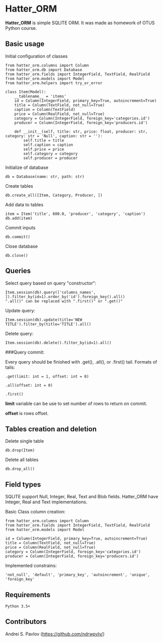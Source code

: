 # Hatter_ORM

**Hatter_ORM** is simple SQLITE ORM. It was made as homework of OTUS Python course. 


## Basic usage
Initial configuration of classes

```
from hatter_orm.columns import Column
from hatter_orm.db import Database
from hatter_orm.fields import IntegerField, TextField, RealField
from hatter_orm.models import Model
from hatter_orm.helpers import try_or_error

class Item(Model):
    __tablename__ = 'items'
    id = Column(IntegerField, primary_key=True, autoincrement=True)
    title = Column(TextField, not_null=True)
    caption = Column(TextField)
    price = Column(RealField, not_null=True)
    category = Column(IntegerField, foreign_key='categories.id')
    producer = Column(IntegerField, foreign_key='producers.id')

    def __init__(self, title: str, price: float, producer: str, category: str = 'Null', caption: str = ''):
        self.title = title
        self.caption = caption
        self.price = price
        self.category = category
        self.producer = producer
``` 
Initialize of database
```
db = Database(name: str, path: str)
```
Create tables
```
db.create_all([Item, Category, Producer, ])
```
Add data to tables
```
item = Item('title', 600.0, 'producer', 'category', 'caption')
db.add(item)
```
Commit inputs
```
db.commit()
```
Close database
```
db.close()
```
## Queries
Select query based on query "constructor":
```
Item.session(db).query(['columns_names', ]).filter_by(id=1).order_by('id').foreign_key().all()
".all()" can be replaced with ".first()" or ".get()"
```
Update query:
```
Item.session(db).update(title='NEW TITLE').filter_by(title='TITLE').all()
```
Delete query:
```
Item.session(db).delete().filter_by(id=1).all()
```
###Query commit:

Every query should be finished with .get(), .all(), or .first() tail.
Formats of tails:
```
.get(limit: int = 1, offset: int = 0)
```
```
.all(offset: int = 0)
``` 
```
.first()
```
**limit** variable can be use to set number of rows to return on commit. 

**offset** is rows offset.  

## Tables creation and deletion
Delete single table
```
db.drop(Item)
```
Delete all tables
```
db.drop_all()
```

## Field types
SQLITE support Null, Integer, Real, Text and Blob fields. Hatter_ORM have Integer, Real and Text implementations.

Basic Class column creation:
```
from hatter_orm.columns import Column
from hatter_orm.fields import IntegerField, TextField, RealField
from hatter_orm.models import Model

id = Column(IntegerField, primary_key=True, autoincrement=True)
title = Column(TextField, not_null=True)
price = Column(RealField, not_null=True)
category = Column(IntegerField, foreign_key='categories.id')
producer = Column(IntegerField, foreign_key='producers.id')
```
Implemented constrains:
```
'not_null', 'default', 'primary_key', 'autoincrement', 'unique', 'foreign_key'
```

## Requirements
```
Python 3.5+
```


## Contributors
Andrei S. Pavlov (https://github.com/ndrwpvlv/)
